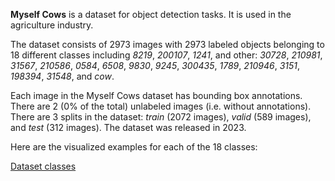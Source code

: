 **Myself Cows** is a dataset for object detection tasks. It is used in the agriculture industry.

The dataset consists of 2973 images with 2973 labeled objects belonging to 18 different classes including *8219*, *200107*, *1241*, and other: *30728*, *210981*, *31567*, *210586*, *0584*, *6508*, *9830*, *9245*, *300435*, *1789*, *210946*, *3151*, *198394*, *31548*, and *cow*.

Each image in the Myself Cows dataset has bounding box annotations. There are 2 (0% of the total) unlabeled images (i.e. without annotations). There are 3 splits in the dataset: *train* (2072 images), *valid* (589 images), and *test* (312 images). The dataset was released in 2023.

Here are the visualized examples for each of the 18 classes:

[Dataset classes](https://github.com/dataset-ninja/myself-cows/raw/main/visualizations/classes_preview.webm)
